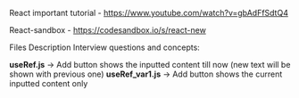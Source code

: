 
React important tutorial - https://www.youtube.com/watch?v=gbAdFfSdtQ4

React-sandbox - https://codesandbox.io/s/react-new

Files Description Interview questions and concepts:

**useRef.js** -> Add button shows the inputted content till now (new text will be shown with previous one)
**useRef_var1.js** -> Add button shows the current inputted content only


